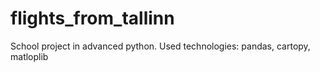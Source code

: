 # flights_from_tallinn
School project in advanced python. Used technologies: pandas, cartopy, matloplib
